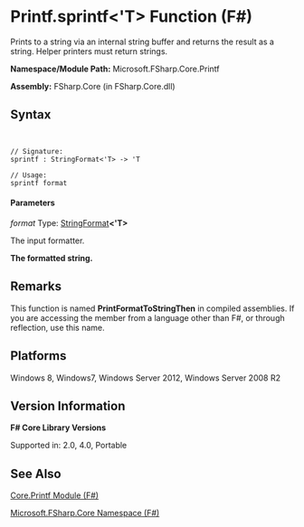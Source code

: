 # Printf.sprintf<'T> Function (F#)

Prints to a string via an internal string buffer and returns the result as a string. Helper printers must return strings.

**Namespace/Module Path:** Microsoft.FSharp.Core.Printf

**Assembly:** FSharp.Core (in FSharp.Core.dll)


## Syntax


```


// Signature:
sprintf : StringFormat<'T> -> 'T

// Usage:
sprintf format

```



#### Parameters
*format*
Type: [StringFormat](http://msdn.microsoft.com/en-us/library/4226a2e7-9ebc-466f-8547-da79f0b05cd1)**&lt;'T&gt;**


The input formatter.



**The formatted string.**
## Remarks
This function is named **PrintFormatToStringThen** in compiled assemblies. If you are accessing the member from a language other than F#, or through reflection, use this name.


## Platforms
Windows 8, Windows7, Windows Server 2012, Windows Server 2008 R2


## Version Information
**F# Core Library Versions**

Supported in: 2.0, 4.0, Portable




## See Also
[Core.Printf Module &#40;F&#35;&#41;](Core.Printf+Module+%28FSharp%29.md)

[Microsoft.FSharp.Core Namespace &#40;F&#35;&#41;](Microsoft.FSharp.Core+Namespace+%28FSharp%29.md)

